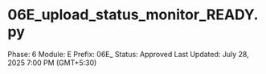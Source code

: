 # 06E_upload_status_monitor_READY.py

Phase: 6
Module: E
Prefix: 06E_
Status: Approved
Last Updated: July 28, 2025 7:00 PM (GMT+5:30)
